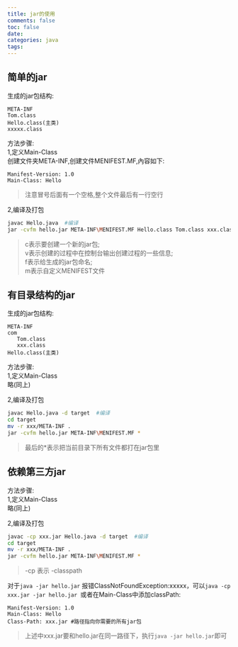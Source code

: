 ```yaml
---
title: jar的使用
comments: false
toc: false
date:
categories: java
tags:
---
```


## 简单的jar
生成的jar包结构:  

```
META-INF  
Tom.class  
Hello.class(主类)  
xxxxx.class   
```

<!-- more -->

方法步骤:  
1,定义Main-Class  
创建文件夹META-INF,创建文件MENIFEST.MF,內容如下:

```
Manifest-Version: 1.0
Main-Class: Hello

```

>注意冒号后面有一个空格,整个文件最后有一行空行  

2,编译及打包  

``` bash
javac Hello.java  #编译
jar -cvfm hello.jar META-INF\MENIFEST.MF Hello.class Tom.class xxx.class
```

> c表示要创建一个新的jar包;  
v表示创建的过程中在控制台输出创建过程的一些信息;  
f表示给生成的jar包命名;  
m表示自定义MENIFEST文件  

## 有目录结构的jar
生成的jar包结构:  

```
META-INF  
com  
   Tom.class  
   xxx.class
Hello.class(主类)     
```

方法步骤:  
1,定义Main-Class  
略(同上) 

2,编译及打包  

``` bash
javac Hello.java -d target  #编译
cd target
mv -r xxx/META-INF .
jar -cvfm hello.jar META-INF\MENIFEST.MF *
```

> 最后的*表示把当前目录下所有文件都打在jar包里  

## 依赖第三方jar
方法步骤:  
1,定义Main-Class  
略(同上) 

2,编译及打包  

``` bash
javac -cp xxx.jar Hello.java -d target  #编译
cd target
mv -r xxx/META-INF .
jar -cvfm hello.jar META-INF\MENIFEST.MF *
```

> -cp 表示 -classpath  

对于`java -jar hello.jar` 报错ClassNotFoundException:xxxxx，可以`java -cp xxx.jar -jar hello.jar `或者在Main-Class中添加classPath:  

```
Manifest-Version: 1.0
Main-Class: Hello
Class-Path: xxx.jar #路径指向你需要的所有jar包

```

> 上述中xxx.jar要和hello.jar在同一路径下，执行`java -jar hello.jar`即可



